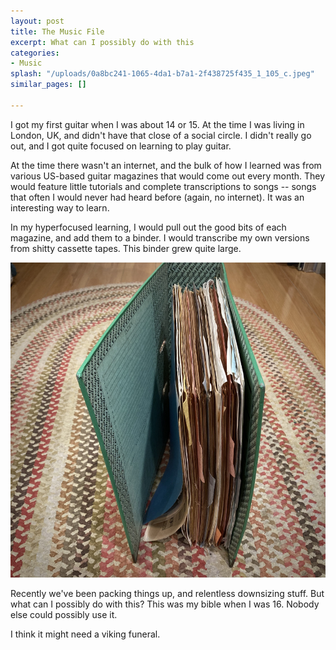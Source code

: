 ```yaml
---
layout: post
title: The Music File
excerpt: What can I possibly do with this
categories:
- Music
splash: "/uploads/0a8bc241-1065-4da1-b7a1-2f438725f435_1_105_c.jpeg"
similar_pages: []

---
```

I got my first guitar when I was about 14 or 15. At the time I was living in London, UK, and didn't have that close of a social circle. I didn't really go out, and I got quite focused on learning to play guitar.

At the time there wasn't an internet, and the bulk of how I learned was from various US-based guitar magazines that would come out every month. They would feature little tutorials and complete transcriptions to songs -- songs that often I would never had heard before (again, no internet). It was an interesting way to learn.

In my hyperfocused learning, I would pull out the good bits of each magazine, and add them to a binder. I would transcribe my own versions from shitty cassette tapes. This binder grew quite large.

![](/uploads/2b1cfb8a-212d-4c11-b588-9979adb3fe65_1_105_c.jpeg)

Recently we've been packing things up, and relentless downsizing stuff. But what can I possibly do with this? This was my bible when I was 16. Nobody else could possibly use it.

I think it might need a viking funeral.